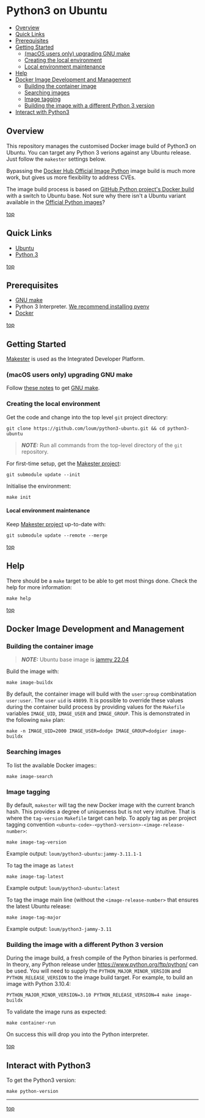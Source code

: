 # Python3 on Ubuntu
- [Overview](#overview)
- [Quick Links](#quick-links)
- [Prerequisites](#prerequisites)
- [Getting Started](#getting-started)
  - [(macOS users only) upgrading GNU make](#macos-users-only-upgrading-gnu-make)
  - [Creating the local environment](#creating-the-local-environment)
  - [Local environment maintenance](#local-environment-maintenance)
- [Help](#help)
- [Docker Image Development and Management](#docker-image-development-and-management)
  - [Building the container image](#building-the-container-image)
  - [Searching images](#searching-images)
  - [Image tagging](#image-tagging)
  - [Building the image with a different Python 3 version](#building-the-image-with-a-different-python-3-version)
- [Interact with Python3](#interact-with-python3)

## Overview
This repository manages the customised Docker image build of Python3 on Ubuntu. You can target any Python 3 verions against any Ubuntu release. Just follow the `makester` settings below.

Bypassing the [Docker Hub Official Image Python](https://hub.docker.com/_/python>) image build is much more work, but gives us more flexibility to address CVEs.

The image build process is based on [GitHub Python project's Docker build](https://github.com/docker-library/python/blob/e0e01b8482ea14352c710134329cdd93ece88317/3.8/buster/slim/Dockerfile) with a switch to Ubuntu base. Not sure why there isn't a Ubuntu variant available in the [Official Python images](https://hub.docker.com/_/python)?

[top](#python3-on-ubuntu)

## Quick Links
- [Ubuntu](https://ubuntu.com/)
- [Python 3](https://www.python.org/)

[top](#python3-on-ubuntu)

## Prerequisites
- [GNU make](https://www.gnu.org/software/make/manual/make.html)
- Python 3 Interpreter. [We recommend installing pyenv](https://github.com/pyenv/pyenv)
- [Docker](https://www.docker.com/)

[top](#python3-on-ubuntu)

## Getting Started
[Makester](https://loum.github.io/makester/) is used as the Integrated Developer Platform.

### (macOS users only) upgrading GNU make
Follow [these notes](https://loum.github.io/makester/macos/#upgrading-gnu-make-macos) to get [GNU make](https://www.gnu.org/software/make/manual/make.html).

### Creating the local environment
Get the code and change into the top level `git` project directory:
```
git clone https://github.com/loum/python3-ubuntu.git && cd python3-ubuntu
```

> **_NOTE:_** Run all commands from the top-level directory of the `git` repository.

For first-time setup, get the [Makester project](https://github.com/loum/makester.git):
```
git submodule update --init
```

Initialise the environment:
```
make init
```

#### Local environment maintenance
Keep [Makester project](https://github.com/loum/makester.git) up-to-date with:
```
git submodule update --remote --merge
```

[top](#python3-on-ubuntu)

## Help
There should be a `make` target to be able to get most things done. Check the help for more information:
```
make help
```

[top](#python3-on-ubuntu)

## Docker Image Development and Management

### Building the container image
> **_NOTE:_** Ubuntu base image is [jammy 22.04](https://hub.docker.com/_/ubuntu)

Build the image with:
```
make image-buildx
```

By default, the container image will build with the `user:group` combinatation `user:user`. The
`user` `uid` is `49899`. It is possible to override these values during the container build
process by providing values for the `Makefile` variables `IMAGE_UID`, `IMAGE_USER` and
`IMAGE_GROUP`. This is demonstrated in the following `make` plan:
```
make -n IMAGE_UID=2000 IMAGE_USER=dodge IMAGE_GROUP=dodgier image-buildx
```

### Searching images
To list the available Docker images::
```
make image-search
```

### Image tagging
By default, `makester` will tag the new Docker image with the current branch hash. This provides a degree of uniqueness but is not very intuitive. That is where the `tag-version` `Makefile` target can help. To apply tag as per project tagging convention `<ubuntu-code>-<python3-version>-<image-release-number>`:
```
make image-tag-version
```
Example output: `loum/python3-ubuntu:jammy-3.11.1-1`

To tag the image as `latest`
```
make image-tag-latest
```
Example output: `loum/python3-ubuntu:latest`

To tag the image main line (without the `<image-release-number>` that ensures the latest Ubuntu release:
```
make image-tag-major
```
Example output: `loum/python3-jammy-3.11`

### Building the image with a different Python 3 version
During the image build, a fresh compile of the Python binaries is performed. In theory, any Python release under https://www.python.org/ftp/python/ can be used. You will need to supply the `PYTHON_MAJOR_MINOR_VERSION` and `PYTHON_RELEASE_VERSION` to the image build target. For example, to build an image with Python 3.10.4:
```
PYTHON_MAJOR_MINOR_VERSION=3.10 PYTHON_RELEASE_VERSION=4 make image-buildx
```

To validate the image runs as expected:
```
make container-run
```

On success this will drop you into the Python interpreter.

[top](#python3-on-ubuntu)

## Interact with Python3
To get the Python3 version:
```
make python-version
```

---
[top](#python3-on-ubuntu)
